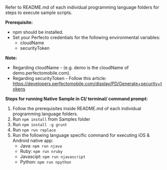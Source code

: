 Refer to README.md of each individual programming language folders for steps to execute sample scripts.

<b>Prerequisite: </b>
  * npm should be installed.
  * Set your Perfecto credentials for the following environmental variables: 
    * cloudName
    * securityToken

<b>Note: </b>
* Regarding cloudName - (e.g. demo is the cloudName of demo.perfectomobile.com).
* Regarding securityToken - Follow this article: https://developers.perfectomobile.com/display/PD/Generate+security+tokens

<b>Steps for running Native Sample in CI/ terminal/ command prompt:</b></br>
1. Follow the prerequisites inside README.md of each individual programming language folders.
2. Run `npm install` from Samples folder
3. Run `npm install -g grunt`
4. Run `npm run replace`
5. Run the following language specific command for executing iOS & Android native app:
   *  Java: `npm run njava`
   *  Ruby: `npm run nruby` 
   *  Javascipt: `npm run njavascript`  
   *  Python: `npm run npython`